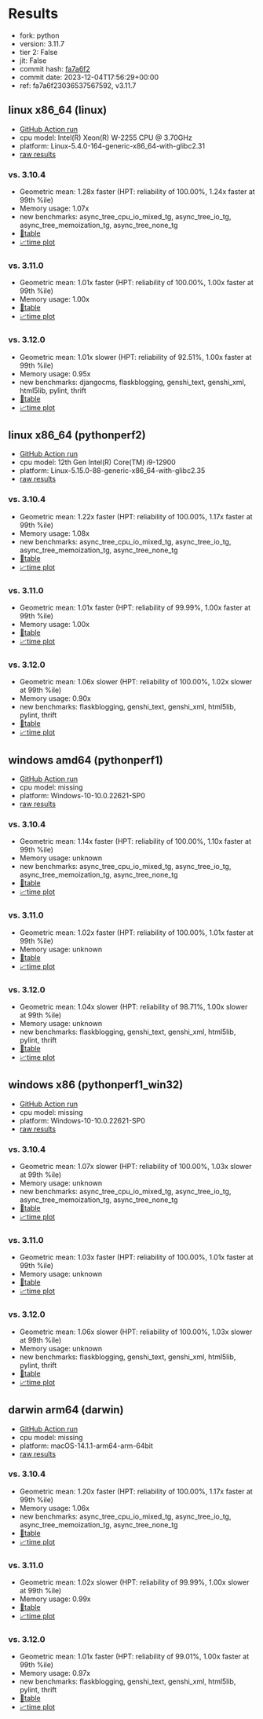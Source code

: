# Results

- fork: python
- version: 3.11.7
- tier 2: False
- jit: False
- commit hash: [fa7a6f2](https://github.com/python/cpython/commit/fa7a6f2)
- commit date: 2023-12-04T17:56:29+00:00
- ref: fa7a6f23036537567592, v3.11.7

## linux x86_64 (linux)

- [GitHub Action run](https://github.com/faster-cpython/benchmarking/actions/runs/7265497583)
- cpu model: Intel(R) Xeon(R) W-2255 CPU @ 3.70GHz
- platform: Linux-5.4.0-164-generic-x86_64-with-glibc2.31
- [raw results](bm-20231204-linux-x86_64-python-v3.11.7-3.11.7-fa7a6f2.json)

### vs. 3.10.4

- Geometric mean: 1.28x faster (HPT: reliability of 100.00%, 1.24x faster at 99th %ile)
- Memory usage: 1.07x
- new benchmarks: async_tree_cpu_io_mixed_tg, async_tree_io_tg, async_tree_memoization_tg, async_tree_none_tg
- [📄table](bm-20231204-linux-x86_64-python-v3.11.7-3.11.7-fa7a6f2-vs-3.10.4.md)
- [📈time plot](bm-20231204-linux-x86_64-python-v3.11.7-3.11.7-fa7a6f2-vs-3.10.4.png)

### vs. 3.11.0

- Geometric mean: 1.01x faster (HPT: reliability of 100.00%, 1.00x faster at 99th %ile)
- Memory usage: 1.00x
- [📄table](bm-20231204-linux-x86_64-python-v3.11.7-3.11.7-fa7a6f2-vs-3.11.0.md)
- [📈time plot](bm-20231204-linux-x86_64-python-v3.11.7-3.11.7-fa7a6f2-vs-3.11.0.png)

### vs. 3.12.0

- Geometric mean: 1.01x slower (HPT: reliability of 92.51%, 1.00x faster at 99th %ile)
- Memory usage: 0.95x
- new benchmarks: djangocms, flaskblogging, genshi_text, genshi_xml, html5lib, pylint, thrift
- [📄table](bm-20231204-linux-x86_64-python-v3.11.7-3.11.7-fa7a6f2-vs-3.12.0.md)
- [📈time plot](bm-20231204-linux-x86_64-python-v3.11.7-3.11.7-fa7a6f2-vs-3.12.0.png)

## linux x86_64 (pythonperf2)

- [GitHub Action run](https://github.com/faster-cpython/benchmarking/actions/runs/7265497583)
- cpu model: 12th Gen Intel(R) Core(TM) i9-12900
- platform: Linux-5.15.0-88-generic-x86_64-with-glibc2.35
- [raw results](bm-20231204-pythonperf2-x86_64-python-v3.11.7-3.11.7-fa7a6f2.json)

### vs. 3.10.4

- Geometric mean: 1.22x faster (HPT: reliability of 100.00%, 1.17x faster at 99th %ile)
- Memory usage: 1.08x
- new benchmarks: async_tree_cpu_io_mixed_tg, async_tree_io_tg, async_tree_memoization_tg, async_tree_none_tg
- [📄table](bm-20231204-pythonperf2-x86_64-python-v3.11.7-3.11.7-fa7a6f2-vs-3.10.4.md)
- [📈time plot](bm-20231204-pythonperf2-x86_64-python-v3.11.7-3.11.7-fa7a6f2-vs-3.10.4.png)

### vs. 3.11.0

- Geometric mean: 1.01x faster (HPT: reliability of 99.99%, 1.00x faster at 99th %ile)
- Memory usage: 1.00x
- [📄table](bm-20231204-pythonperf2-x86_64-python-v3.11.7-3.11.7-fa7a6f2-vs-3.11.0.md)
- [📈time plot](bm-20231204-pythonperf2-x86_64-python-v3.11.7-3.11.7-fa7a6f2-vs-3.11.0.png)

### vs. 3.12.0

- Geometric mean: 1.06x slower (HPT: reliability of 100.00%, 1.02x slower at 99th %ile)
- Memory usage: 0.90x
- new benchmarks: flaskblogging, genshi_text, genshi_xml, html5lib, pylint, thrift
- [📄table](bm-20231204-pythonperf2-x86_64-python-v3.11.7-3.11.7-fa7a6f2-vs-3.12.0.md)
- [📈time plot](bm-20231204-pythonperf2-x86_64-python-v3.11.7-3.11.7-fa7a6f2-vs-3.12.0.png)

## windows amd64 (pythonperf1)

- [GitHub Action run](https://github.com/faster-cpython/benchmarking/actions/runs/7265497583)
- cpu model: missing
- platform: Windows-10-10.0.22621-SP0
- [raw results](bm-20231204-pythonperf1-amd64-python-v3.11.7-3.11.7-fa7a6f2.json)

### vs. 3.10.4

- Geometric mean: 1.14x faster (HPT: reliability of 100.00%, 1.10x faster at 99th %ile)
- Memory usage: unknown
- new benchmarks: async_tree_cpu_io_mixed_tg, async_tree_io_tg, async_tree_memoization_tg, async_tree_none_tg
- [📄table](bm-20231204-pythonperf1-amd64-python-v3.11.7-3.11.7-fa7a6f2-vs-3.10.4.md)
- [📈time plot](bm-20231204-pythonperf1-amd64-python-v3.11.7-3.11.7-fa7a6f2-vs-3.10.4.png)

### vs. 3.11.0

- Geometric mean: 1.02x faster (HPT: reliability of 100.00%, 1.01x faster at 99th %ile)
- Memory usage: unknown
- [📄table](bm-20231204-pythonperf1-amd64-python-v3.11.7-3.11.7-fa7a6f2-vs-3.11.0.md)
- [📈time plot](bm-20231204-pythonperf1-amd64-python-v3.11.7-3.11.7-fa7a6f2-vs-3.11.0.png)

### vs. 3.12.0

- Geometric mean: 1.04x slower (HPT: reliability of 98.71%, 1.00x slower at 99th %ile)
- Memory usage: unknown
- new benchmarks: flaskblogging, genshi_text, genshi_xml, html5lib, pylint, thrift
- [📄table](bm-20231204-pythonperf1-amd64-python-v3.11.7-3.11.7-fa7a6f2-vs-3.12.0.md)
- [📈time plot](bm-20231204-pythonperf1-amd64-python-v3.11.7-3.11.7-fa7a6f2-vs-3.12.0.png)

## windows x86 (pythonperf1_win32)

- [GitHub Action run](https://github.com/faster-cpython/benchmarking/actions/runs/7583587711)
- cpu model: missing
- platform: Windows-10-10.0.22621-SP0
- [raw results](bm-20231204-pythonperf1_win32-x86-python-fa7a6f23036537567592-3.11.7-fa7a6f2.json)

### vs. 3.10.4

- Geometric mean: 1.07x slower (HPT: reliability of 100.00%, 1.03x slower at 99th %ile)
- Memory usage: unknown
- new benchmarks: async_tree_cpu_io_mixed_tg, async_tree_io_tg, async_tree_memoization_tg, async_tree_none_tg
- [📄table](bm-20231204-pythonperf1_win32-x86-python-fa7a6f23036537567592-3.11.7-fa7a6f2-vs-3.10.4.md)
- [📈time plot](bm-20231204-pythonperf1_win32-x86-python-fa7a6f23036537567592-3.11.7-fa7a6f2-vs-3.10.4.png)

### vs. 3.11.0

- Geometric mean: 1.03x faster (HPT: reliability of 100.00%, 1.01x faster at 99th %ile)
- Memory usage: unknown
- [📄table](bm-20231204-pythonperf1_win32-x86-python-fa7a6f23036537567592-3.11.7-fa7a6f2-vs-3.11.0.md)
- [📈time plot](bm-20231204-pythonperf1_win32-x86-python-fa7a6f23036537567592-3.11.7-fa7a6f2-vs-3.11.0.png)

### vs. 3.12.0

- Geometric mean: 1.06x slower (HPT: reliability of 100.00%, 1.03x slower at 99th %ile)
- Memory usage: unknown
- new benchmarks: flaskblogging, genshi_text, genshi_xml, html5lib, pylint, thrift
- [📄table](bm-20231204-pythonperf1_win32-x86-python-fa7a6f23036537567592-3.11.7-fa7a6f2-vs-3.12.0.md)
- [📈time plot](bm-20231204-pythonperf1_win32-x86-python-fa7a6f23036537567592-3.11.7-fa7a6f2-vs-3.12.0.png)

## darwin arm64 (darwin)

- [GitHub Action run](https://github.com/faster-cpython/benchmarking/actions/runs/7265497583)
- cpu model: missing
- platform: macOS-14.1.1-arm64-arm-64bit
- [raw results](bm-20231204-darwin-arm64-python-v3.11.7-3.11.7-fa7a6f2.json)

### vs. 3.10.4

- Geometric mean: 1.20x faster (HPT: reliability of 100.00%, 1.17x faster at 99th %ile)
- Memory usage: 1.06x
- new benchmarks: async_tree_cpu_io_mixed_tg, async_tree_io_tg, async_tree_memoization_tg, async_tree_none_tg
- [📄table](bm-20231204-darwin-arm64-python-v3.11.7-3.11.7-fa7a6f2-vs-3.10.4.md)
- [📈time plot](bm-20231204-darwin-arm64-python-v3.11.7-3.11.7-fa7a6f2-vs-3.10.4.png)

### vs. 3.11.0

- Geometric mean: 1.02x slower (HPT: reliability of 99.99%, 1.00x slower at 99th %ile)
- Memory usage: 0.99x
- [📄table](bm-20231204-darwin-arm64-python-v3.11.7-3.11.7-fa7a6f2-vs-3.11.0.md)
- [📈time plot](bm-20231204-darwin-arm64-python-v3.11.7-3.11.7-fa7a6f2-vs-3.11.0.png)

### vs. 3.12.0

- Geometric mean: 1.01x faster (HPT: reliability of 99.01%, 1.00x faster at 99th %ile)
- Memory usage: 0.97x
- new benchmarks: flaskblogging, genshi_text, genshi_xml, html5lib, pylint, thrift
- [📄table](bm-20231204-darwin-arm64-python-v3.11.7-3.11.7-fa7a6f2-vs-3.12.0.md)
- [📈time plot](bm-20231204-darwin-arm64-python-v3.11.7-3.11.7-fa7a6f2-vs-3.12.0.png)

